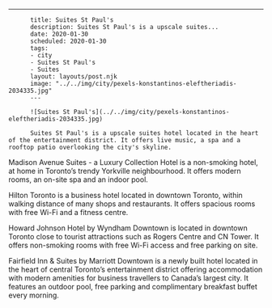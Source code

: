 ---
          title: Suites St Paul's
          description: Suites St Paul's is a upscale suites...
          date: 2020-01-30
          scheduled: 2020-01-30
          tags:
          - city
          - Suites St Paul's
          - Suites
          layout: layouts/post.njk
          image: "../../img/city/pexels-konstantinos-eleftheriadis-2034335.jpg"
          ---
          
          ![Suites St Paul's](../../img/city/pexels-konstantinos-eleftheriadis-2034335.jpg)
          
          Suites St Paul's is a upscale suites hotel located in the heart of the entertainment district. It offers live music, a spa and a rooftop patio overlooking the city's skyline.

Madison Avenue Suites - a Luxury Collection Hotel is a non-smoking hotel, at home in Toronto’s trendy Yorkville neighbourhood. It offers modern rooms, an on-site spa and an indoor pool.

Hilton Toronto is a business hotel located in downtown Toronto, within walking distance of many shops and restaurants. It offers spacious rooms with free Wi-Fi and a fitness centre.

Howard Johnson Hotel by Wyndham Downtown is located in downtown Toronto close to tourist attractions such as Rogers Centre and CN Tower. It offers non-smoking rooms with free Wi-Fi access and free parking on site.

Fairfield Inn & Suites by Marriott Downtown is a newly built hotel located in the heart of central Toronto’s entertainment district offering accommodation with modern amenities for business travellers to Canada’s largest city. It features an outdoor pool, free parking and complimentary breakfast buffet every morning.